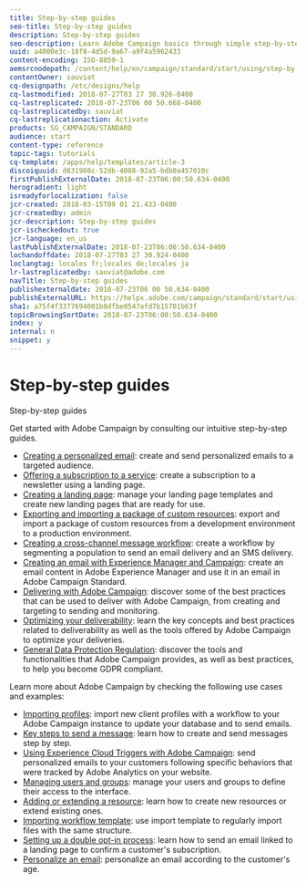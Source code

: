 ```yaml
---
title: Step-by-step guides
seo-title: Step-by-step guides
description: Step-by-step guides
seo-description: Learn Adobe Campaign basics through simple step-by-step procedures, and experience the power of the solution.
uuid: a4000e3c-18f8-4d5d-9a67-a9f4a5962433
content-encoding: ISO-8859-1
aemsrcnodepath: /content/help/en/campaign/standard/start/using/step-by-step-guides
contentOwner: sauviat
cq-designpath: /etc/designs/help
cq-lastmodified: 2018-07-27T03 27 30.926-0400
cq-lastreplicated: 2018-07-23T06 00 50.668-0400
cq-lastreplicatedby: sauviat
cq-lastreplicationaction: Activate
products: SG_CAMPAIGN/STANDARD
audience: start
content-type: reference
topic-tags: tutorials
cq-template: /apps/help/templates/article-3
discoiquuid: d831908c-52db-4088-92a5-bdb0a457010c
firstPublishExternalDate: 2018-07-23T06:00:50.634-0400
herogradient: light
isreadyforlocalization: false
jcr-created: 2018-03-15T09 01 21.433-0400
jcr-createdby: admin
jcr-description: Step-by-step guides
jcr-ischeckedout: true
jcr-language: en_us
lastPublishExternalDate: 2018-07-23T06:00:50.634-0400
lochandoffdate: 2018-07-27T03 27 30.924-0400
loclangtag: locales fr;locales de;locales ja
lr-lastreplicatedby: sauviat@adobe.com
navTitle: Step-by-step guides
publishexternaldate: 2018-07-23T06 00 50.634-0400
publishExternalURL: https://helpx.adobe.com/campaign/standard/start/using/step-by-step-guides.html
sha1: a75f4f3377694001b8dfbe0547afd7b15701b63f
topicBrowsingSortDate: 2018-07-23T06:00:50.634-0400
index: y
internal: n
snippet: y
---
```


# Step-by-step guides

Step-by-step guides

Get started with Adobe Campaign by consulting our intuitive step-by-step guides.

* [Creating a personalized email](https://docs.campaign.adobe.com/doc/standard/getting_started/en/ACS_GettingStartedEmail.html): create and send personalized emails to a targeted audience.
* [Offering a subscription to a service](https://docs.campaign.adobe.com/doc/standard/getting_started/en/ACS_GettingStartedLandingPages.html): create a subscription to a newsletter using a landing page.
* [Creating a landing page](https://docs.campaign.adobe.com/doc/standard/getting_started/en/ACS_CreateLandingPage.html): manage your landing page templates and create new landing pages that are ready for use.
* [Exporting and importing a package of custom resources](https://docs.campaign.adobe.com/doc/standard/getting_started/en/ACS_ImportExport.html): export and import a package of custom resources from a development environment to a production environment.
* [Creating a cross-channel message workflow](https://docs.campaign.adobe.com/doc/standard/getting_started/en/ACS_WorkflowSegmentation.html): create a workflow by segmenting a population to send an email delivery and an SMS delivery.
* [Creating an email with Experience Manager and Campaign](https://docs.campaign.adobe.com/doc/standard/getting_started/en/ACS_AEM.html): create an email content in Adobe Experience Manager and use it in an email in Adobe Campaign Standard.
* [Delivering with Adobe Campaign](https://docs.campaign.adobe.com/doc/standard/getting_started/en/ACS_DeliveryBestPractices.html): discover some of the best practices that can be used to deliver with Adobe Campaign, from creating and targeting to sending and monitoring.
* [Optimizing your deliverability](https://docs.campaign.adobe.com/doc/standard/getting_started/en/ACS_Deliverability.html): learn the key concepts and best practices related to deliverability as well as the tools offered by Adobe Campaign to optimize your deliveries.
* [General Data Protection Regulation](https://docs.campaign.adobe.com/doc/standard/getting_started/en/ACS_GDPR.html): discover the tools and functionalities that Adobe Campaign provides, as well as best practices, to help you become GDPR compliant.

Learn more about Adobe Campaign by checking the following use cases and examples:

* [Importing profiles](../../automating/using/importing-data.md#example--import-workflow-template): import new client profiles with a workflow to your Adobe Campaign instance to update your database and to send emails.
* [Key steps to send a message](../../channels/using/key-steps-to-send-a-message.md): learn how to create and send messages step by step.
* [Using Experience Cloud Triggers with Adobe Campaign](../../integrating/using/abandonment-triggers-use-cases.md): send personalized emails to your customers following specific behaviors that were tracked by Adobe Analytics on your website.
* [Managing users and groups](../../administration/using/use-case--users-e-security.md): manage your users and groups to define their access to the interface.
* [Adding or extending a resource](../../developing/using/key-steps.md): learn how to create new resources or extend existing ones.
* [Importing workflow template](../../automating/using/importing-data.md#example--import-workflow-template): use import template to regularly import files with the same structure.
* [Setting up a double opt-in process](../../channels/using/setting-up-a-double-opt-in-process.md): learn how to send an email linked to a landing page to confirm a customer's subscription.
* [Personalize an email](../../designing/using/example--email-personalization.md): personalize an email according to the customer's age.

